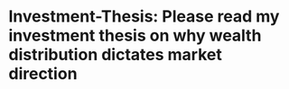 # Investment-Thesis: Please read my investment thesis on why wealth distribution dictates market direction
